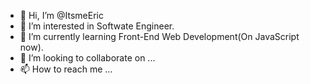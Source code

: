 - 👋 Hi, I’m @ItsmeEric
- 👀 I’m interested in Softwate Engineer.
- 🌱 I’m currently learning Front-End Web Development(On JavaScript now).
- 💞️ I’m looking to collaborate on ...
- 📫 How to reach me ...

<!---
ItsmeEric/ItsmeEric is a ✨ special ✨ repository because its `README.md` (this file) appears on your GitHub profile.
You can click the Preview link to take a look at your changes.
--->
